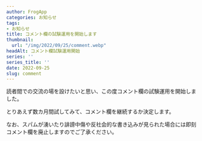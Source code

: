 ```yaml
---
author: FrogApp
categories: お知らせ
tags:
- お知らせ
title: コメント欄の試験運用を開始します
thumbnail:
  url: "/img/2022/09/25/comment.webp"
headAlt: コメント欄試験運用開始
series: ''
series_title: ''
date: 2022-09-25
slug: comment
---
```


読者間での交流の場を設けたいと思い、この度コメント欄の試験運用を開始しました。

とりあえず数カ月間試してみて、コメント欄を継続するか決定します。

なお、スパムが湧いたり誹謗中傷や反社会的な書き込みが見られた場合には即刻コメント欄を廃止しますのでご了承ください。
